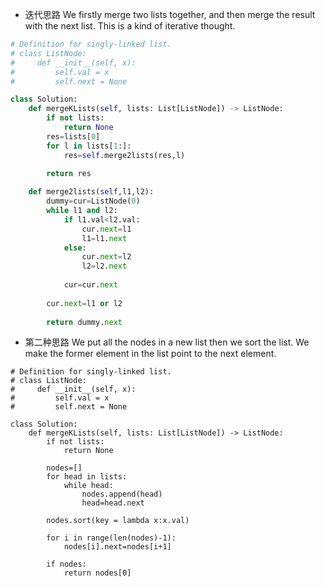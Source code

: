 - 迭代思路
We firstly merge two lists together, and then merge the result with the next list. This is a kind of iterative thought.
```python
# Definition for singly-linked list.
# class ListNode:
#     def __init__(self, x):
#         self.val = x
#         self.next = None

class Solution:
    def mergeKLists(self, lists: List[ListNode]) -> ListNode:
        if not lists:
            return None
        res=lists[0]
        for l in lists[1:]:
            res=self.merge2lists(res,l)
        
        return res

    def merge2lists(self,l1,l2):
        dummy=cur=ListNode(0)
        while l1 and l2:
            if l1.val<l2.val:
                cur.next=l1
                l1=l1.next
            else:
                cur.next=l2
                l2=l2.next
            
            cur=cur.next
        
        cur.next=l1 or l2
        
        return dummy.next
```
- 第二种思路
We put all the nodes in a new list then we sort the list. We make the former element in the list point to the next element.
```python3
# Definition for singly-linked list.
# class ListNode:
#     def __init__(self, x):
#         self.val = x
#         self.next = None

class Solution:
    def mergeKLists(self, lists: List[ListNode]) -> ListNode:
        if not lists:
            return None
        
        nodes=[]
        for head in lists:
            while head:
                nodes.append(head)
                head=head.next
                
        nodes.sort(key = lambda x:x.val)
        
        for i in range(len(nodes)-1):
            nodes[i].next=nodes[i+1]
        
        if nodes:
            return nodes[0]
```
